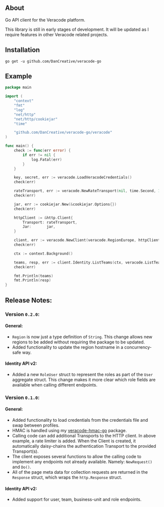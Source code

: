 ## About
Go API client for the Veracode platform.

This library is still in early stages of development. It will be updated as I require features in other Veracode related projects.

## Installation
```
go get -u github.com/DanCreative/veracode-go
```

## Example
```go
package main

import (
	"context"
	"fmt"
	"log"
	"net/http"
	"net/http/cookiejar"
	"time"

	"github.com/DanCreative/veracode-go/veracode"
)

func main() {
	check := func(err error) {
		if err != nil {
			log.Fatal(err)
		}
	}

	key, secret, err := veracode.LoadVeracodeCredentials()
	check(err)

	rateTransport, err := veracode.NewRateTransport(nil, time.Second, 10)
	check(err)

	jar, err := cookiejar.New(&cookiejar.Options{})
	check(err)

	httpClient := &http.Client{
		Transport: rateTransport,
		Jar:       jar,
	}

	client, err := veracode.NewClient(veracode.RegionEurope, httpClient, key, secret)
	check(err)

	ctx := context.Background()

	teams, resp, err := client.Identity.ListTeams(ctx, veracode.ListTeamOptions{Size: 10})
	check(err)

	fmt.Println(teams)
	fmt.Println(resp)
}
```

## Release Notes:
### Version ```0.2.0```:
#### General:
- ```Region``` is now just a type definition of ```String```. This change allows new regions to be added without requiring the package to be updated.
- Added functionality to update the region hostname in a concurrency-safe way.
#### Identity API v2:
- Added a new ```RoleUser``` struct to represent the roles as part of the ```User``` aggregate struct. This change makes it more clear which role fields are available when calling different endpoints.
### Version ```0.1.0```:
#### General:
- Added functionality to load credentials from the credentials file and swap between profiles.
- HMAC is handled using my [veracode-hmac-go](https://github.com/DanCreative/veracode-hmac-go) package.
- Calling code can add additional Transports to the HTTP client. In above example, a rate limiter is added. When the Client is created, it automatically daisy-chains the authentication Transport to the provided Transport(s).
- The client exposes several functions to allow the calling code to implement any endpoints not already available. Namely: ```NewRequest()``` and ```Do()```.
-  All of the page meta data for collection requests are returned in the ```Response``` struct, which wraps the ```http.Response``` struct.
#### Identity API v2:
- Added support for user, team, business-unit and role endpoints.